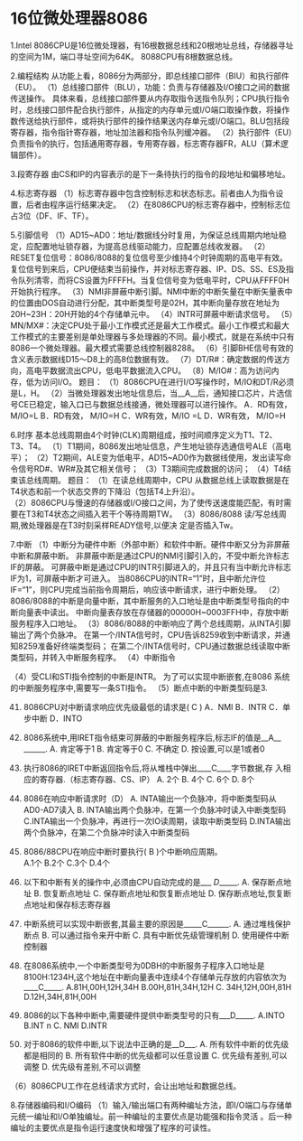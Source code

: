 # 16位微处理器8086

1.Intel 8086CPU是16位微处理器，有16根数据总线和20根地址总线，存储器寻址的空间为1M，端口寻址空间为64K。
 8088CPU有8根数据总线。

2.编程结构
 从功能上看，8086分为两部分，即总线接口部件（BIU）和执行部件（EU）。
 （1）总线接口部件（BLU），功能：负责与存储器及I/O接口之间的数据传送操作。
 具体来看，总线接口部件要从内存取指令送指令队列；CPU执行指令时，总线接口部件配合执行部件，从指定的内存单元或I/O端口取操作数，将操作数传送给执行部件，或将执行部件的操作结果送内存单元或I/O端口。BLU包括段寄存器，指令指针寄存器，地址加法器和指令队列缓冲器。
 （2）执行部件（EU）负责指令的执行，包括通用寄存器，专用寄存器，标志寄存器FR，ALU（算术逻辑部件）。

3.段寄存器
 由CS和IP的内容表示的是下一条待执行的指令的段地址和偏移地址。

4.标志寄存器
 （1）标志寄存器中包含控制标志和状态标志。前者由人为指令设置，后者由程序运行结果决定。
 （2）在8086CPU的标志寄存器中，控制标志位占3位（DF、IF、TF）。
 
5.引脚信号
 （1）AD15~AD0：地址/数据线分时复用，为保证总线周期内地址稳定，应配置地址锁存器，为提高总线驱动能力，应配置总线收发器。
 （2）RESET复位信号：8086/8088的复位信号至少维持4个时钟周期的高电平有效。复位信号到来后，CPU便结束当前操作，并对标志寄存器、IP、DS、SS、ES及指令队列清零，而将CS设置为FFFFH。当复位信号变为低电平时，CPU从FFFF0H开始执行程序。
 （3）NMI非屏蔽中断引脚。NMI中断的中断矢量在中断矢量表中的位置由DOS自动进行分配，其中断类型号是02H，其中断向量存放在地址为20H~23H：20H开始的4个存储单元中。
 （4）INTR可屏蔽中断请求信号。
 （5）MN/MX#：决定CPU处于最小工作模式还是最大工作模式。最小工作模式和最大工作模式的主要差别是单处理器与多处理器的不同。最小模式，就是在系统中只有8086一个微处理器。最大模式需要总线控制器8288。
 （6）引脚BHE信号有效的含义表示数据线D15～D8上的高8位数据有效。
 （7）DT/R#：确定数据的传送方向，高电平数据流出CPU，低电平数据流入CPU。
 （8）M/IO#：高为访问内存，低为访问I/O。
  题目：
  （1）8086CPU在进行I/O写操作时，M/IO和DT/R必须是L，H。
  （2）当微处理器发出地址信息后，当__A__后，通知接口芯片，片选信号CE已稳定，输入口已与数据总线接通，微处理器可以进行操作。
    A．RD有效， M/IO=L	B．RD有效， M/IO=H 
    C．WR有效，M/IO =L	D．WR有效， M/IO=H
 
6.时序
 基本总线周期由4个时钟(CLK)周期组成，按时间顺序定义为T1、T2、T3、T4。
 （1）T1期间，8086发出地址信息，产生地址锁存选通信号ALE（高电平）；
 （2）T2期间，ALE变为低电平，AD15~AD0作为数据线使用，发出读写命令信号RD#、WR#及其它相关信号；
 （3）T3期间完成数据的访问；
 （4）T4结束该总线周期。
 题目：
 （1）在读总线周期中，CPU 从数据总线上读取数据是在T4状态和前一个状态交界的下降沿（包括T4上升沿）。	
 （2）8086CPU与慢速的存储器或I/O接口之间，为了使传送速度能匹配，有时需要在T3和T4状态之间插入若干个等待周期TW。
 （3）8086/8088 读/写总线周期,微处理器是在T3时刻采样READY信号,以便决 定是否插入Tw。

7.中断
 （1）中断分为硬件中断（外部中断）和软件中断。硬件中断又分为非屏蔽中断和屏蔽中断。
   非屏蔽中断是通过CPU的NMI引脚引入的，不受中断允许标志IF的屏蔽。
   可屏蔽中断是通过CPU的INTR引脚进入的，并且只有当中断允许标志IF为1，可屏蔽中断才可进入。
   当8086CPU的INTR=“1”时，且中断允许位IF=“1”，则CPU完成当前指令周期后，响应该中断请求，进行中断处理。
 （2）8086/8088的中断是向量中断，其中断服务的入口地址是由中断类型号指向的中断向量表中读出。
   中断向量表存放在存储器的00000H~0003FFH中，存放中断服务程序入口地址。
 （3）8086/8088的中断响应了两个总线周期，从INTA引脚输出了两个负脉冲。
   在第一个/INTA信号时，CPU告诉8259收到中断请求，并通知8259准备好终端类型码；
   在第二个/INTA信号时，CPU通过数据总线读取中断类型码，并转入中断服务程序。
 （4）中断指令
   
 
 （4）受CLI和STI指令控制的中断是INTR。
 为了可以实现中断嵌套,在8086 系统的中断服务程序中,需要写一条STI指令。
 （5）断点中断的中断类型码是3.

41.	8086CPU对中断请求响应优先级最低的请求是( C   ) 
A．NMI   B．INTR    C．单步中断   D．INTO 

53.	8086系统中,用IRET指令结束可屏蔽的中断服务程序后,标志IF的值是__A__ ______.
A. 肯定等于1            B. 肯定等于0
C. 不确定                D. 按设置,可以是1或者0

54.	执行8086的IRET中断返回指令后,将从堆栈中弹出____C____字节数据,存 入相应的寄存器.（标志寄存器、CS、IP）
A. 2个 B. 4个 C. 6个 D. 8个
57.	8086在响应中断请求时（D）
A. INTA输出一个负脉冲，将中断类型码从AD0-AD7读入 
B. INTA输出两个负脉冲，在第一个负脉冲时读入中断类型码
C.INTA输出一个负脉冲，再进行一次IO读周期，读取中断类型码 
D.INTA输出两个负脉冲，在第二个负脉冲时读入中断类型码
58.	8086/88CPU在响应中断时要执行(    B   )个中断响应周期。  
A.1个    B.2个      C.3个     D.4个  
59.	以下和中断有关的操作中,必须由CPU自动完成的是___ _D______.
A. 保存断点地址   B. 恢复断点地址
C. 保存断点地址和恢复断点地址
D. 保存断点地址,恢复断点地址和保存标志寄存器
60.	中断系统可以实现中断嵌套,其最主要的原因是_____C______.
A. 通过堆栈保护断点          B. 可以通过指令来开中断
C. 具有中断优先级管理机制    D. 使用硬件中断控制器
61.	在8086系统中,一个中断类型号为0DBH的中断服务子程序入口地址是8100H:1234H,这个地址在中断向量表中连续4个存储单元存放的内容依次为____C_____.
A.81H,00H,12H,34H      B.00H,81H,34H,12H
C. 34H,12H,00H,81H     D.12H,34H,81H,00H
62.	8086的以下各种中断中,需要硬件提供中断类型号的只有___D_____.
A.INTO        B.INT n
C. NMI        D.INTR
63.	对于8086的软件中断,以下说法中正确的是__D___.
A. 所有软件中断的优先级都是相同的
B. 所有软件中断的优先级都可以任意设置
C. 优先级有差别,可以调整
D. 优先级有差别,不可以调整

 
 （6）8086CPU工作在总线请求方式时，会让出地址和数据总线。
 
8.存储器编码和I/O编码
 （1）输入/输出端口有两种编址方法，即I/O端口与存储单元统一编址和I/O单独编址。前一种编址的主要优点是功能强和指令灵活 。后一种编址的主要优点是指令运行速度快和增强了程序的可读性。